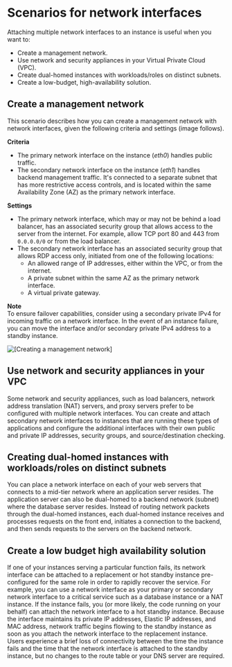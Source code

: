 # Scenarios for network interfaces<a name="scenarios-enis"></a>

Attaching multiple network interfaces to an instance is useful when you want to:
+ Create a management network\.
+ Use network and security appliances in your Virtual Private Cloud \(VPC\)\.
+ Create dual\-homed instances with workloads/roles on distinct subnets\.
+ Create a low\-budget, high\-availability solution\.

## Create a management network<a name="creating-a-management-network"></a>

This scenario describes how you can create a management network with network interfaces, given the following criteria and settings \(image follows\)\.

**Criteria**
+ The primary network interface on the instance \(*eth0*\) handles public traffic\.
+ The secondary network interface on the instance \(*eth1*\) handles backend management traffic\. It's connected to a separate subnet that has more restrictive access controls, and is located within the same Availability Zone \(AZ\) as the primary network interface\.

**Settings**
+ The primary network interface, which may or may not be behind a load balancer, has an associated security group that allows access to the server from the internet\. For example, allow TCP port 80 and 443 from `0.0.0.0/0` or from the load balancer\.
+ The secondary network interface has an associated security group that allows RDP access only, initiated from one of the following locations:
  + An allowed range of IP addresses, either within the VPC, or from the internet\.
  + A private subnet within the same AZ as the primary network interface\.
  + A virtual private gateway\.

**Note**  
To ensure failover capabilities, consider using a secondary private IPv4 for incoming traffic on a network interface\. In the event of an instance failure, you can move the interface and/or secondary private IPv4 address to a standby instance\.

![\[Creating a management network\]](http://docs.aws.amazon.com/AWSEC2/latest/WindowsGuide/images/EC2_ENI_management_network.png)

## Use network and security appliances in your VPC<a name="use-network-and-security-appliances-in-your-vpc"></a>

Some network and security appliances, such as load balancers, network address translation \(NAT\) servers, and proxy servers prefer to be configured with multiple network interfaces\. You can create and attach secondary network interfaces to instances that are running these types of applications and configure the additional interfaces with their own public and private IP addresses, security groups, and source/destination checking\.

## Creating dual\-homed instances with workloads/roles on distinct subnets<a name="creating-dual-homed-instances-with-workloads-roles-on-distinct-subnets"></a>

You can place a network interface on each of your web servers that connects to a mid\-tier network where an application server resides\. The application server can also be dual\-homed to a backend network \(subnet\) where the database server resides\. Instead of routing network packets through the dual\-homed instances, each dual\-homed instance receives and processes requests on the front end, initiates a connection to the backend, and then sends requests to the servers on the backend network\.

## Create a low budget high availability solution<a name="create-a-low-budget-high-availability-solution"></a>

If one of your instances serving a particular function fails, its network interface can be attached to a replacement or hot standby instance pre\-configured for the same role in order to rapidly recover the service\. For example, you can use a network interface as your primary or secondary network interface to a critical service such as a database instance or a NAT instance\. If the instance fails, you \(or more likely, the code running on your behalf\) can attach the network interface to a hot standby instance\. Because the interface maintains its private IP addresses, Elastic IP addresses, and MAC address, network traffic begins flowing to the standby instance as soon as you attach the network interface to the replacement instance\. Users experience a brief loss of connectivity between the time the instance fails and the time that the network interface is attached to the standby instance, but no changes to the route table or your DNS server are required\.
